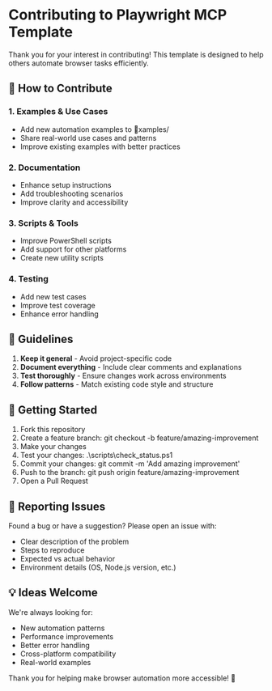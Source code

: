 # Contributing to Playwright MCP Template

Thank you for your interest in contributing! This template is designed to help others automate browser tasks efficiently.

## 🎯 How to Contribute

### 1. **Examples & Use Cases**
- Add new automation examples to xamples/
- Share real-world use cases and patterns
- Improve existing examples with better practices

### 2. **Documentation**
- Enhance setup instructions
- Add troubleshooting scenarios
- Improve clarity and accessibility

### 3. **Scripts & Tools**
- Improve PowerShell scripts
- Add support for other platforms
- Create new utility scripts

### 4. **Testing**
- Add new test cases
- Improve test coverage
- Enhance error handling

## 📝 Guidelines

1. **Keep it general** - Avoid project-specific code
2. **Document everything** - Include clear comments and explanations
3. **Test thoroughly** - Ensure changes work across environments
4. **Follow patterns** - Match existing code style and structure

## 🚀 Getting Started

1. Fork this repository
2. Create a feature branch: git checkout -b feature/amazing-improvement
3. Make your changes
4. Test your changes: .\scripts\check_status.ps1
5. Commit your changes: git commit -m 'Add amazing improvement'
6. Push to the branch: git push origin feature/amazing-improvement
7. Open a Pull Request

## 🐛 Reporting Issues

Found a bug or have a suggestion? Please open an issue with:
- Clear description of the problem
- Steps to reproduce
- Expected vs actual behavior
- Environment details (OS, Node.js version, etc.)

## 💡 Ideas Welcome

We're always looking for:
- New automation patterns
- Performance improvements
- Better error handling
- Cross-platform compatibility
- Real-world examples

Thank you for helping make browser automation more accessible! 🎉
